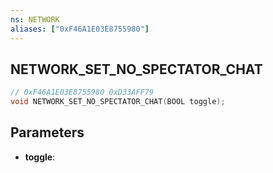 ```yaml
---
ns: NETWORK
aliases: ["0xF46A1E03E8755980"]
---
```

## NETWORK_SET_NO_SPECTATOR_CHAT

```c
// 0xF46A1E03E8755980 0xD33AFF79
void NETWORK_SET_NO_SPECTATOR_CHAT(BOOL toggle);
```

## Parameters
* **toggle**: 

